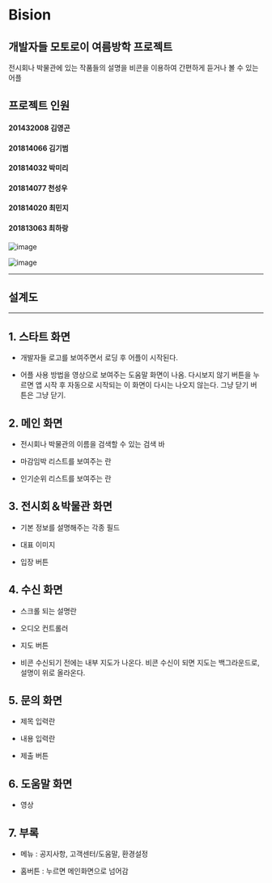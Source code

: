  Bision
=============
개발자들 모토로이 여름방학 프로젝트  
-----------------------------------
전시회나 박물관에 있는 작품들의 설명을 비콘을 이용하여 간편하게 듣거나 볼 수 있는 어플

## 프로젝트 인원

#### 201432008 김영곤
#### 201814066 김기범
#### 201814032 박미리
#### 201814077 천성우
#### 201814020 최민지
#### 201813063 최하랑






![image](https://github.com/choifi/Bision/assets/62766631/364480c3-c5f7-4dc9-8766-9d4549e591d8)

![image](https://github.com/choifi/Bision/assets/62766631/8f6b9b6b-fff3-478d-8321-8aa64e753285)







----------

설계도
------
--------------



## 1. 스타트 화면

- 개발자들 로고를 보여주면서 로딩 후 어플이 시작된다.

- 어플 사용 방법을 영상으로 보여주는 도움말 화면이 나옴. 
다시보지 않기 버튼을 누르면 앱 시작 후 자동으로 시작되는 이 화면이 다시는 나오지 않는다. 그냥 닫기 버튼은 그냥 닫기.



## 2. 메인 화면

- 전시회나 박물관의 이름을 검색할 수 있는 검색 바

- 마감임박 리스트를 보여주는 란

- 인기순위 리스트를 보여주는 란 



## 3. 전시회＆박물관 화면 

- 기본 정보를 설명해주는 각종 필드

- 대표 이미지 

- 입장 버튼



## 4. 수신 화면

- 스크롤 되는 설명란

- 오디오 컨트롤러 

- 지도 버튼

- 비콘 수신되기 전에는 내부 지도가 나온다. 비콘 수신이 되면 지도는 백그라운드로, 설명이 위로 올라온다. 



## 5. 문의 화면

- 제목 입력란

- 내용 입력란

- 제출 버튼



## 6. 도움말 화면

- 영상



## 7. 부록

- 메뉴 : 공지사항, 고객센터/도움말, 환경설정 



- 홈버튼 : 누르면 메인화면으로 넘어감 
 

